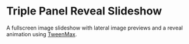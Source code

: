 # Triple Panel Reveal Slideshow

A fullscreen image slideshow with lateral image previews and a reveal animation using [TweenMax](https://greensock.com/tweenmax).






